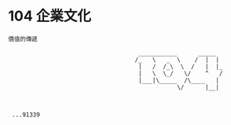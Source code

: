 # 104 企業文化

    價值的傳遞
                                    
                                         ___________      _____  
                                        /_   \   _  \    /  |  | 
                                         |   /  /_\  \  /   |  |_
                                         |   \  \_/   \/    ^   /
                                         |___|\_____  /\____   | 
                                                    \/      |__| 
                                                
                                         
                                         
     ...91339